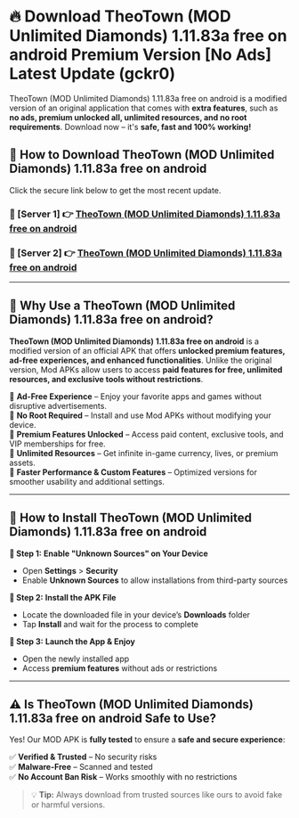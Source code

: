 # 🔥 Download TheoTown (MOD Unlimited Diamonds) 1.11.83a free on android Premium Version [No Ads] Latest Update (gckr0) 

TheoTown (MOD Unlimited Diamonds) 1.11.83a free on android is a modified version of an original application that comes with **extra features**, such as **no ads, premium unlocked all, unlimited resources, and no root requirements**. Download now – it's **safe, fast and 100% working!**

## **📱 How to Download TheoTown (MOD Unlimited Diamonds) 1.11.83a free on android**  

Click the secure link below to get the most recent update.  

 ### **📌 [Server 1] 👉** [TheoTown (MOD Unlimited Diamonds) 1.11.83a free on android](https://apkcomod.com?title=TheoTown_(MOD_Unlimited_Diamonds)_1.11.83a_free_on_android)

 ### **📌 [Server 2] 👉** [TheoTown (MOD Unlimited Diamonds) 1.11.83a free on android](https://apkcomod.com?title=TheoTown_(MOD_Unlimited_Diamonds)_1.11.83a_free_on_android)

---

## **🤖 Why Use a TheoTown (MOD Unlimited Diamonds) 1.11.83a free on android?**  

**TheoTown (MOD Unlimited Diamonds) 1.11.83a free on android** is a modified version of an official APK that offers **unlocked premium features, ad-free experiences, and enhanced functionalities**. Unlike the original version, Mod APKs allow users to access **paid features for free, unlimited resources, and exclusive tools without restrictions**.

🔽 **Ad-Free Experience** – Enjoy your favorite apps and games without disruptive advertisements.  
🔽 **No Root Required** – Install and use Mod APKs without modifying your device.  
🔽 **Premium Features Unlocked** – Access paid content, exclusive tools, and VIP memberships for free.  
🔽 **Unlimited Resources** – Get infinite in-game currency, lives, or premium assets.  
🔽 **Faster Performance & Custom Features** – Optimized versions for smoother usability and additional settings.  

---

## **🚀 How to Install TheoTown (MOD Unlimited Diamonds) 1.11.83a free on android**  

**🔹 Step 1:** **Enable "Unknown Sources" on Your Device**  
- Open **Settings** > **Security**  
- Enable **Unknown Sources** to allow installations from third-party sources  

**🔹 Step 2:** **Install the APK File**  
- Locate the downloaded file in your device’s **Downloads** folder  
- Tap **Install** and wait for the process to complete  

**🔹 Step 3:** **Launch the App & Enjoy**  
- Open the newly installed app  
- Access **premium features** without ads or restrictions  

---

## **⚠️ Is TheoTown (MOD Unlimited Diamonds) 1.11.83a free on android Safe to Use?**  

Yes! Our MOD APK is **fully tested** to ensure a **safe and secure experience**:

✅ **Verified & Trusted** – No security risks  
✅ **Malware-Free** – Scanned and tested  
✅ **No Account Ban Risk** – Works smoothly with no restrictions  

> 💡 **Tip:** Always download from trusted sources like ours to avoid fake or harmful versions.